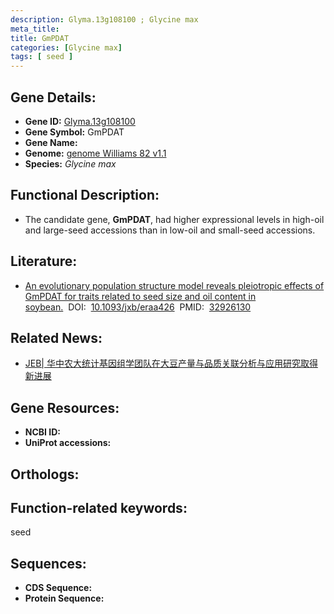 ```yaml
---
description: Glyma.13g108100 ; Glycine max
meta_title:
title: GmPDAT
categories: [Glycine max]
tags: [ seed ]
---
```


## Gene Details:
- **Gene ID:**	[Glyma.13g108100]()
- **Gene Symbol:** GmPDAT
- **Gene Name:** 
- **Genome:** [genome Williams 82 v1.1]()
- **Species:** *Glycine max*

## Functional Description:
   - The candidate gene, **GmPDAT**, had higher expressional levels in high-oil and large-seed accessions than in low-oil and small-seed accessions.

## Literature:
   - [An evolutionary population structure model reveals pleiotropic effects of GmPDAT for traits related to seed size and oil content in soybean.]( https://academic.oup.com/jxb/article/71/22/6988/5905248)&nbsp;&nbsp;DOI:&nbsp;&nbsp;[10.1093/jxb/eraa426](https://academic.oup.com/jxb/article/71/22/6988/5905248)&nbsp;&nbsp;PMID:&nbsp;&nbsp;[32926130](https://pubmed.ncbi.nlm.nih.gov/32926130/)

## Related News:
   - [JEB| 华中农大统计基因组学团队在大豆产量与品质关联分析与应用研究取得新进展](https://mp.weixin.qq.com/s?__biz=Mzg3MDEwNDEyMg==&mid=2247496135&idx=2&sn=4353ab9e59db21ffe11914e69fe9e75e&chksm=ce905c92f9e7d584dcc8bd5ee80259ac1c0f33970981ef14340929e348af958edb0258978053&scene=27#wechat_redirect)

## Gene Resources:
- **NCBI ID:** [](https://www.ncbi.nlm.nih.gov/gene/?term=)
- **UniProt accessions:** [](https://www.uniprot.org/uniprotkb//entry)

## Orthologs:

## Function-related keywords:
seed

## Sequences:
- **CDS Sequence:**
- **Protein Sequence:**

